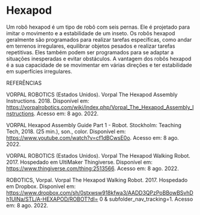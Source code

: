 # Hexapod
Um robô hexapod é um tipo de robô com seis pernas. Ele é projetado para imitar o movimento e a estabilidade de um inseto. Os robôs hexapod geralmente são programados para realizar tarefas específicas, como andar em terrenos irregulares, equilibrar objetos pesados e realizar tarefas repetitivas. Eles também podem ser programados para se adaptar a situações inesperadas e evitar obstáculos. A vantagem dos robôs hexapod é a sua capacidade de se movimentar em várias direções e ter estabilidade em superfícies irregulares.

REFERÊNCIAS

VORPAL ROBOTICS (Estados Unidos). Vorpal The Hexapod Assembly Instructions. 2018. Disponível em: https://vorpalrobotics.com/wiki/index.php/Vorpal_The_Hexapod_Assembly_Instructions. Acesso em: 8 ago. 2022.

VORPAL Hexapod Assembly Guide Part 1 - Robot. Stockholm: Teaching Tech, 2018. (25 min.), son., color. Disponível em: https://www.youtube.com/watch?v=cf1dBCwsE0o. Acesso em: 8 ago. 2022.

VORPAL ROBOTICS (Estados Unidos). Vorpal The Hexapod Walking Robot. 2017. Hospedado em UltiMaker Thingiverse. Disponível em: https://www.thingiverse.com/thing:2513566. Acesso em: 8 ago. 2022.

ROBOTICS, Vorpal. Vorpal The Hexapod Walking Robot. 2017. Hospedado em Dropbox. Disponível em: https://www.dropbox.com/sh/0stxwsw918kfwa3/AADD3QPzPoBBowBSvhDh1UINa/STL/A-HEXAPOD/ROBOT?dl= 0 & subfolder_nav_tracking=1. Acesso em: 8 ago. 2022.

